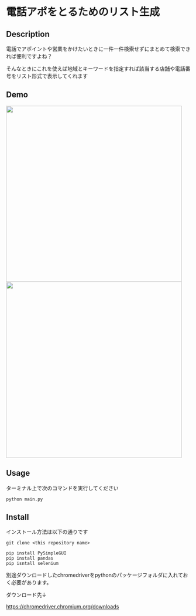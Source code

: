 # 電話アポをとるためのリスト生成

## Description
電話でアポイントや営業をかけたいときに一件一件検索せずにまとめて検索できれば便利ですよね？

そんなときにこれを使えば地域とキーワードを指定すれば該当する店舗や電話番号をリスト形式で表示してくれます

## Demo
<img src="https://user-images.githubusercontent.com/41196217/75736198-e7b5de00-5d3f-11ea-9ca0-f4637a5d5588.png" width="480px">

<img src="https://user-images.githubusercontent.com/41196217/75736263-12079b80-5d40-11ea-88f6-5f67553e0556.png" width="480px">

## Usage
ターミナル上で次のコマンドを実行してください
```
python main.py
```
## Install
インストール方法は以下の通りです
```
git clone <this repository name>

pip install PySimpleGUI
pip install pandas
pip isntall selenium
```

別途ダウンロードしたchromedriverをpythonのパッケージフォルダに入れておく必要があります。

ダウンロード先↓

https://chromedriver.chromium.org/downloads
